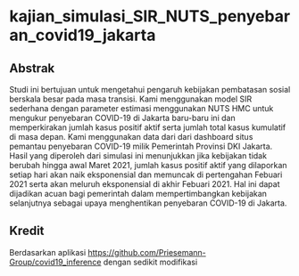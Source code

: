# kajian_simulasi_SIR_NUTS_penyebaran_covid19_jakarta
## Abstrak
Studi ini bertujuan untuk mengetahui pengaruh kebijakan pembatasan sosial berskala besar pada masa transisi. Kami menggunakan model SIR sederhana dengan parameter estimasi menggunakan NUTS HMC untuk mengukur penyebaran COVID-19 di Jakarta baru-baru ini dan memperkirakan jumlah kasus positif aktif serta jumlah total kasus kumulatif di masa depan. Kami menggunakan data dari dari dashboard situs pemantau penyebaran COVID-19 milik Pemerintah Provinsi DKI Jakarta. Hasil yang diperoleh dari simulasi ini menunjukkan jika kebijakan tidak berubah hingga awal Maret 2021, jumlah kasus positif aktif yang dilaporkan setiap hari akan naik eksponensial dan memuncak di pertengahan Febuari 2021 serta akan meluruh eksponensial di akhir Febuari 2021. Hal ini dapat dijadikan acuan bagi pemerintah dalam mempertimbangkan kebijakan selanjutnya sebagai upaya menghentikan penyebaran COVID-19 di Jakarta.

## Kredit
Berdasarkan aplikasi https://github.com/Priesemann-Group/covid19_inference dengan sedikit modifikasi

